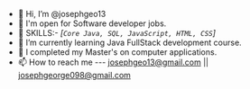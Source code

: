 - 👋 Hi, I’m @josephgeo13
- 👀 I'm open for Software developer jobs.
- 🌱 SKILLS:- *[`Core Java, SQL, JavaScript, HTML, CSS`]*
- 🌱 I’m currently learning Java FullStack development course.
- 🌱 I completed my Master's on computer applications.
- 📫 How to reach me --- josephgeo13@gmail.com || josephgeorge098@gmail.com

<!---
josephgeo13/josephgeo13 is a ✨ special ✨ repository because its `README.md` (this file) appears on your GitHub profile.
You can click the Preview link to take a look at your changes.
--->
